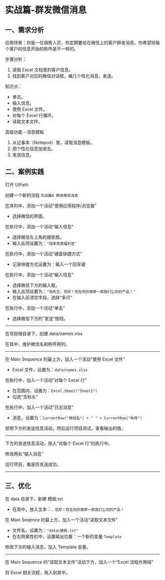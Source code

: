 # 实战篇-群发微信消息

## 一、需求分析

应用场景：你是一位销售人员，你定期要给在微信上的客户群发消息。你希望给每个客户的信息开始的称呼是不一样的。

步骤分析：

1. 读取 Excel 文档里的客户信息。
2. 找到客户对应的微信对话框，编几个性化消息，发送。

知识点：

- 单击。
- 输入信息。
- 使用 Excel 文件。
- 对每个 Excel 行循环。
- 读取文本文件。

高级功能 - 消息模板

1. 从记事本（Notepod）里，读取消息模板。
2. 把个性化信息加进去。
3. 发送信息。

## 二、案例实践

打开 UiPath

创建一个新的流程 `实战篇4 群发微信消息`

在序列中，添加一个活动"使用应用程序/浏览器"

- 选择微信的界面。

在执行中，添加一个活动“输入信息”

- 选择微信左上角的搜索框。
- 输入此项设置为：`"瑞幸首席福利官"`

在执行中，添加一个活动“键盘快捷方式”

- 记录快捷方式设置为：输入一个回车键

在执行中，添加一个活动“输入信息”

- 选择微信下方的输入框。
- 输入此项设置为：`"瑞先生，您好！现在向你推荐一款我们公司的产品！"`
- 在输入前清空字段，选择“多行”

在执行中，添加一个活动“单击”

- 选择微信下方的”发送“按钮。

---

在项目根目录下，创建 data/names.xlsx

在其中，维护微信名和称呼两列。

---

在 Main Sequence 的最上方，加入一个活动”使用 Excel 文件“

- Excel 文件，设置为：`data/names.xlsx`

在执行中，加入一个活动”对每个 Excel 行“

- 在范围内，设置为：`Excel.Sheet("Sheet1")`
- 勾选”含标头“

在执行中，加入一个活动”日志消息“

- 消息，设置为：`CurrentRow("微信名") + " " + CurrentRow("称呼")`

禁用下方的发送信息活动，然后运行项目测试，查看输出的值。

---

下方的发送信息活动，拖入“对每个 Excel 行”的执行中。

修改两处“输入消息”

运行项目，看是否发送成功。

---

## 三、优化

在 data 目录下，新建 模板.txt

- 在其中，放入文本：`，您好！现在向你推荐一款我们公司的产品！`

在 Main Seqence 的最上方，加入一个活动“读取文本文件”

- 文件名，设置为：`"data\模板.txt"`
- 在右侧属性栏中，设置输出位置：一个新的变量 `Template`

修改下方的输入消息，加入 Template 变量。

---

在 Main Sequence 的“读取文本文件”活动下方，加入一个“Excel 流程作用域”

将 Excel 相关流程，拖入到其中。
